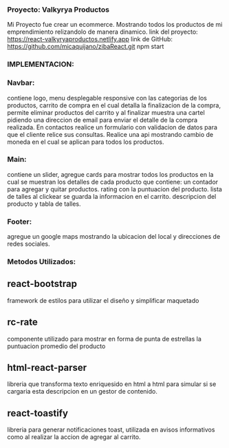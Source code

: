 ### Proyecto: Valkyrya Productos
Mi Proyecto fue crear un ecommerce. Mostrando todos los productos de mi emprendimiento relizandolo de manera dinamico. 
link del proyecto: https://react-valkyryaproductos.netlify.app
link de GitHub: https://github.com/micaquijano/zibaReact.git
npm start

### IMPLEMENTACION:

### Navbar:
contiene logo, menu desplegable responsive con las categorias de los productos, carrito de compra en el cual detalla la finalizacion de la compra, permite eliminar productos del carrito y al finalizar muestra una cartel pidiendo una direccion de email para enviar el detalle de la compra realizada.
En contactos realice un formulario con validacion de datos para que el cliente relice sus consultas.
Realice una api mostrando cambio de moneda en el cual se aplican para todos los productos.

### Main:
contiene un slider, agregue cards para mostrar todos los productos en la cual se muestran los detalles de cada producto que contiene: 
un contador para agregar y quitar productos.
rating con la puntuacion del producto.
lista de talles al clickear se guarda la informacion en el carrito.
descripcion del producto y tabla de talles.

### Footer:
agregue un google maps mostrando la ubicacion del local y direcciones de redes sociales.

### Metodos Utilizados:

## react-bootstrap
framework de estilos para utilizar el diseño y simplificar maquetado
## rc-rate
componente utilizado para mostrar en forma de punta de estrellas la puntuacion promedio del producto
## html-react-parser
libreria que transforma texto enriquesido en html a html para simular si se cargaria esta descripcion en un gestor de contenido.
## react-toastify
libreria para generar notificaciones toast, utilizada en avisos informativos como al realizar la accion de agregar al carrito.

